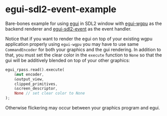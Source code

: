 # egui-sdl2-event-example

Bare-bones example for using [egui](https://github.com/emilk/egui) in SDL2 window
with [egui-wgpu](https://github.com/emilk/egui/tree/master/egui-wgpu) as the backend renderer
and [egui-sdl2-event](https://github.com/kaphula/egui-sdl2-event) as the event handler.

Notice that if you want to render the egui on top of your existing wgpu application properly using `egui-wgpu` you
may have to use same `CommandEncoder` for both your graphics and the gui rendering. In addition to that, you must set
the clear color in the `execute` function to `None` so that the gui will be additively blended on top of your other graphics:

```rust
egui_rpass.read().execute(
    &mut encoder,
    &output_view,
    clipped_primitives,
    &screen_descriptor,
    None // set clear color to None
);
```

Otherwise flickering may occur between your graphics program and egui. 